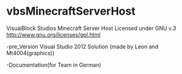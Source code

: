 vbsMinecraftServerHost
======================

VisualBlock Studios Minecraft Server Host
Licensed under GNU v.3 
http://www.gnu.org/licenses/gpl.html

-pre_Version Visual Studio 2012 Solution (made by Leon and Mt4004(graphics))

-Documentation(for Team in German)

